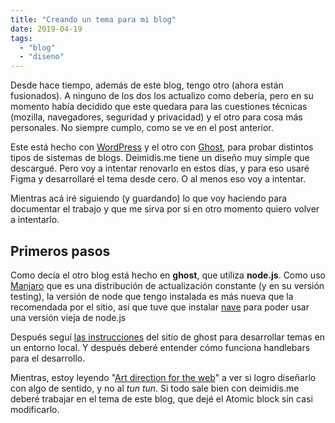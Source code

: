 ```yaml
---
title: "Creando un tema para mi blog"
date: 2019-04-19
tags: 
  - "blog"
  - "diseno"
---
```


Desde hace tiempo, además de este blog, tengo otro (ahora están fusionados). A ninguno de los dos los actualizo como debería, pero en su momento había decidido que este quedara para las cuestiones técnicas (mozilla, navegadores, seguridad y privacidad) y el otro para cosa más personales. No siempre cumplo, como se ve en el post anterior.

Este está hecho con [WordPress](https://wordpress.org) y el otro con [Ghost](https://ghost.org), para probar distintos tipos de sistemas de blogs. Deimidis.me tiene un diseño muy simple que descargué. Pero voy a intentar renovarlo en estos días, y para eso usaré Figma y desarrollaré el tema desde cero. O al menos eso voy a intentar.

Mientras acá iré siguiendo (y guardando) lo que voy haciendo para documentar el trabajo y que me sirva por si en otro momento quiero volver a intentarlo.

## Primeros pasos

Como decía el otro blog está hecho en **ghost**, que utiliza **node.js**. Como uso [Manjaro](https://www.manjaro.org) que es una distribución de actualización constante (y en su versión testing), la versión de node que tengo instalada es más nueva que la recomendada por el sitio, así que tuve que instalar [nave](https://github.com/isaacs/nave) para poder usar una versión vieja de node.js

Después seguí [las instrucciones](https://docs.ghost.org/install/local/) del sitio de ghost para desarrollar temas en un entorno local. Y después deberé entender cómo funciona handlebars para el desarrollo.

Mientras, estoy leyendo "[Art direction for the web](https://www.smashingmagazine.com/printed-books/art-direction-for-the-web/)" a ver si logro diseñarlo con algo de sentido, y no al _tun tun_. Si todo sale bien con deimidis.me deberé trabajar en el tema de este blog, que dejé el Atomic block sin casi modificarlo.
